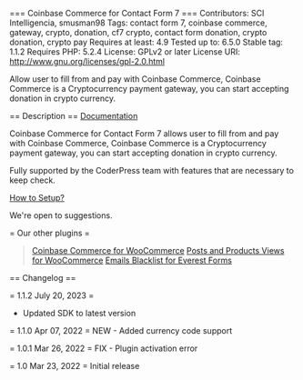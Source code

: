 === Coinbase Commerce for Contact Form 7 ===
Contributors: SCI Intelligencia, smusman98
Tags: contact form 7, coinbase commerce, gateway, crypto, donation, cf7 crypto, contact form donation, crypto donation, crypto pay
Requires at least: 4.9
Tested up to: 6.5.0
Stable tag: 1.1.2
Requires PHP: 5.2.4
License: GPLv2 or later
License URI: http://www.gnu.org/licenses/gpl-2.0.html

Allow user to fill from and pay with Coinbase Commerce, Coinbase Commerce is a Cryptocurrency payment gateway, you can start accepting donation in crypto currency.

== Description ==
[Documentation](https://coderpress.co/docs/coinbase-commerce-for-contact-form-7/)

Coinbase Commerce for Contact Form 7 allows user to fill from and pay with Coinbase Commerce, Coinbase Commerce is a Cryptocurrency payment gateway, you can start accepting donation in crypto currency.

Fully supported by the CoderPress team with features that are necessary to keep check.

[How to Setup?](https://coderpress.co/docs/coinbase-commerce-for-contact-form-7/)

We're open to suggestions. 

= Our other plugins =
> [Coinbase Commerce for WooCommerce](https://wordpress.org/plugins/commerce-coinbase-for-woocommerce/)
> [Posts and Products Views for WooCommerce](https://wordpress.org/plugins/posts-and-products-views/)
> [Emails Blacklist for Everest Forms](https://wordpress.org/plugins/emails-blacklist-everest-forms/)

== Changelog ==

= 1.1.2 July 20, 2023 =
* Updated SDK to latest version 

= 1.1.0 Apr 07, 2022 =
NEW - Added currency code support

= 1.0.1 Mar 26, 2022 =
FIX - Plugin activation error

= 1.0 Mar 23, 2022 =
Initial release

